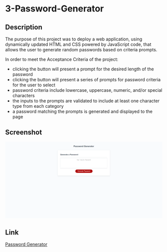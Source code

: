 # 3-Password-Generator

## Description

The purpose of this project was to deploy a web application, using dynamically updated HTML and CSS powered by JavaScript code, that allows the user to generate random passwords based on criteria prompts.

In order to meet the Acceptance Criteria of the project:
* clicking the button will present a prompt for the desired length of the password
* clicking the button will present a series of prompts for password criteria for the user to select
* password criteria include lowercase, uppercase, numeric, and/or special characters
* the inputs to the prompts are validated to include at least one character type from each category
* a password matching the prompts is generated and displayed to the page

## Screenshot

![Password Generator](/assets/images/screenshot.png)

## Link

[Password Generator](https://abrahamin.github.io/3-Password-Generator/)